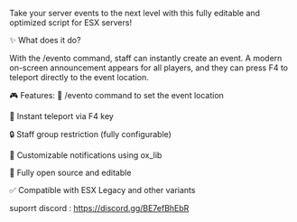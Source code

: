 Take your server events to the next level with this fully editable and optimized script for ESX servers!


✨ What does it do?

With the /evento command, staff can instantly create an event. A modern on-screen announcement appears for all players, and they can press F4 to teleport directly to the event location.

🎮 Features:
🔧 /evento command to set the event location

🚀 Instant teleport via F4 key

🔒 Staff group restriction (fully configurable)

🔔 Customizable notifications using ox_lib

📝 Fully open source and editable

✅ Compatible with ESX Legacy and other variants


suporrt discord : https://discord.gg/BE7efBhEbR
